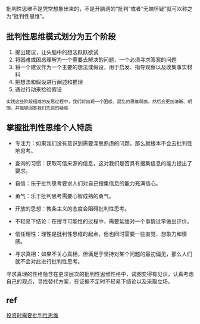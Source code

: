 批判性思维不是凭空想象出来的，不是开脑洞的“批判”或者“无端怀疑”就可以称之为“批判性思维”。

## 批判性思维模式划分为五个阶段

1. 提出建议，让头脑中的想法跃跃欲试    
2. 将困难或困惑理解为一个需要去解决的问题，一个必须寻求答案的问题   
3. 将一个建议作为一个主要的想法或假设，用于启发、指导观察以及收集事实材料
4. 把想法和假设进行阐述和推理    
5. 通过行动来检验假设    
```
实践这些阶段组成的反思过程中，我们将出现一个困惑、混乱的思维局面，然后会更加清晰、明朗，并能够回答我们先前的疑惑
```

## 掌握批判性思维个人特质

+ 专注力：如果我们没有意识到需要深思熟虑的问题，那么就根本不会去批判性地思考。

+ 查询的习惯：获取可信来源的信息，这对我们是否具有搜集信息的能力提出了要求。

+ 自信：乐于批判思考要求人们对自己搜集信息的能力充满信心。

+ 勇气：乐于批判思考需要心智成熟的勇气。

+ 开放的思想：教条主义的态度会阻碍批判性思考。

+ 不轻易下结论：在搜寻可能性的过程中，需要延缓对一个事情过早做出评价。

+ 信任理性：理性是批判性思维的起点，但也同时需要一些直觉、想象力和情感。

+ 寻求真相：如果不关心真相，但满足于坚持对某个问题的最初偏见，那么人们就不会对此进行批判性思考。

寻求真理的性格隐含在更深层次的批判性思维性格中，试图变得有见识，认真考虑自己的观点，寻找替代方案，在证据不足时不轻易下结论以及采取立场。


## ref
[投资时需要批判性思维](https://mp.weixin.qq.com/s?__biz=Mzg2MDEyNDczMw==&mid=2247485336&idx=1&sn=f86e0eeb5d6f08b77b542c0974eca9e3&chksm=ce2a64caf95deddc54b68dde81d8481cc1ca754e4dcf588f618d13e1666b02f44b6155fcdaf8&mpshare=1&scene=1&srcid=1015POpI2lTjHTaqvmlHy9vc&sharer_sharetime=1602772342884&sharer_shareid=47f43c2f445191907e2ca51bc98cf637&exportkey=AvgB%2BwwgLycQm3FcdJlS1Ds%3D&pass_ticket=LFJIDcaekjLGF%2FjFQmnH3BoQzdyU21vTD3q6M94OaateNIxuWsFVYSz%2BwIeWAUmX&wx_header=0#rd)

